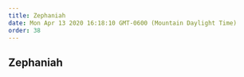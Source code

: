 ```yaml
---
title: Zephaniah
date: Mon Apr 13 2020 16:18:10 GMT-0600 (Mountain Daylight Time)
order: 38
---
```


## Zephaniah